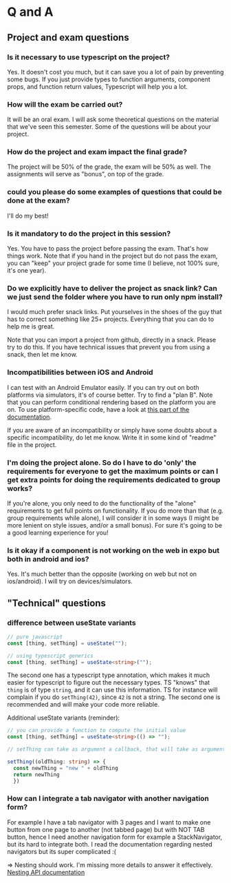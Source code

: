 # Q and A

## Project and exam questions

### Is it necessary to use typescript on the project?

Yes. It doesn't cost you much, but it can save you a lot of pain by preventing some bugs. If you just provide types to function arguments, component props, and function return values, Typescript will help you a lot.

### How will the exam be carried out? 

It will be an oral exam. I will ask some theoretical questions on the material that we've seen this semester. Some of the questions will be about your project.

### How do the project and exam impact the final grade?

The project will be 50% of the grade, the exam will be 50% as well. The assignments will serve as "bonus", on top of the grade. 

### could you please do some examples of questions that could be done at the exam?

I'll do my best!

### Is it mandatory to do the project in this session?

Yes. You have to pass the project before passing the exam. That's how things work. Note that if you hand in the project but do not pass the exam, you can "keep" your project grade for some time (I believe, not 100% sure, it's one year).

### Do we explicitly have to deliver the project as snack link? Can we just send the folder where you have to run only npm install?

I would much prefer snack links. Put yourselves in the shoes of the guy that has to correct something like 25+ projects. Everything that you can do to help me is great.

Note that you can import a project from github, directly in a snack. Please try to do this. If you have technical issues that prevent you from using a snack, then let me know.

### Incompatibilities between iOS and Android

I can test with an Android Emulator easily. If you can try out on both platforms via simulators, it's of course better. Try to find a "plan B". Note that you can perform conditional rendering based on the platform you are on. To use platform-specific code, have a look at [this part of the documentation](https://reactnative.dev/docs/platform-specific-code).

If you are aware of an incompatibility or simply have some doubts about a specific incompatibility, do let me know. Write it in some kind of "readme" file in the project.

### I'm doing the project alone. So do I have to do 'only' the requirements for everyone to get the maximum points or can I get extra points for doing the requirements dedicated to group works?

If you're alone, you only need to do the functionality of the "alone" requirements to get full points on functionality. If you do more than that (e.g. group requirements while alone), I will consider it in some ways (I might be more lenient on style issues, and/or a small bonus). For sure it's going to be a good learning experience for you!

### Is it okay if a component is not working on the web in expo but both in android and ios?

Yes. It's much better than the opposite (working on web but not on ios/android). I will try on devices/simulators.


## "Technical" questions

### difference between useState variants

```typescript
// pure javascript
const [thing, setThing] = useState("");

// using typescript generics
const [thing, setThing] = useState<string>("");
```
The second one has a typescript type annotation, which makes it much easier for typescript to figure out the necessary types. TS "knows" that `thing` is of type `string`, and it can use this information. TS for instance will complain if you do `setThing(42)`, since `42` is not a string. The second one is recommended and will make your code more reliable.

Additional useState variants (reminder):

```typescript
// you can provide a function to compute the initial value
const [thing, setThing] = useState<string>(() => "");

// setThing can take as argument a callback, that will take as argument the previous version of the state

setThing((oldThing: string) => {
  const newThing = "new " + oldThing
  return newThing
  })
  ```
  
### How can I integrate a tab navigator with another navigation form?   
For example I have a tab navigator with 3 pages and I want to make one button from one page to another (not tabbed page) but with NOT TAB button, hence I need another navigation form for example a StackNavigator, but its hard to integrate both. I read the documentation regarding nested navigators but its super complicated :(

=> Nesting should work. I'm missing more details to answer it effectively. 
[Nesting API documentation](https://reactnavigation.org/docs/nesting-navigators/)

